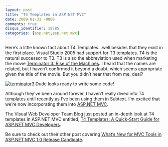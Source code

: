```yaml
---
layout: post
title: "T4 Templates in ASP.NET MVC"
date: 2009-01-31 -0800
comments: true
disqus_identifier: 18585
categories: [asp.net,asp.net mvc]
---
```

Here’s a little known fact about T4 Templates…well besides that they
exist in the first place. Visual Studio 2005 had support for T3
templates. T4 is the natural successor to T3. T3 is also the
abbreviation used when marketing the movie [Terminator 3: Rise of the
Machines](http://www.imdb.com/title/tt0181852/ "Terminator 3 on IMDB").
I heard that the names are related, but I haven’t confirmed it beyond a
doubt, which seems appropriate given the title of the movie. But you
didn’t hear that from me, deal?

[![terminator3](http://haacked.com/images/haacked_com/WindowsLiveWriter/T4TemplatesinASP.NETMVC_D539/terminator3_thumb.jpg "terminator3")](http://haacked.com/images/haacked_com/WindowsLiveWriter/T4TemplatesinASP.NETMVC_D539/terminator3_2.jpg)
Dude looks ready to write some code!

Although they’ve been around forever, I haven’t really dived into T4
templates until recently as I’ve been using them in Subtext. I’m excited
that we’re now incorporating them into [ASP.NET
MVC](http://asp.net/mvc "ASP.NET Website").

The Visual Web Developer Team Blog just posted an in-depth look at T4
templates in ASP.NET MVC entitled, [T4 Templates: A Quick-Start Guide
for ASP.NET MVC
Developers](http://blogs.msdn.com/webdevtools/archive/2009/01/29/t4-templates-a-quick-start-guide-for-asp-net-mvc-developers.aspx "T4 Templates Quickstart").

Be sure to check out their other post covering [What’s New for MVC Tools
in ASP.NET MVC 1.0 Release
Candidate](http://blogs.msdn.com/webdevtools/archive/2009/01/27/overview-of-mvc-tools-features.aspx "What's New").

